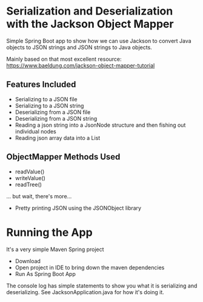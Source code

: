 # Serialization and Deserialization with the Jackson Object Mapper

Simple Spring Boot app to show how we can use Jackson to convert Java objects to JSON strings and JSON strings to Java objects.

Mainly based on that most excellent resource:  https://www.baeldung.com/jackson-object-mapper-tutorial


## Features Included
- Serializing to a JSON file
- Serializing to a JSON string
- Deserializing from a JSON file
- Deserializing from a JSON string
- Reading a json string into a JsonNode structure and then fishing out individual nodes
- Reading json array data into a List

## ObjectMapper Methods Used
- readValue()
- writeValue()
- readTree()

... but wait, there's more... 
- Pretty printing JSON using the JSONObject library


# Running the App
It's a very simple Maven Spring project

- Download
- Open project in IDE to bring down the maven dependencies
- Run As Spring Boot App

The console log has simple statements to show you what it is serializing and deserializing.  See JacksonApplication.java for how it's doing it.


